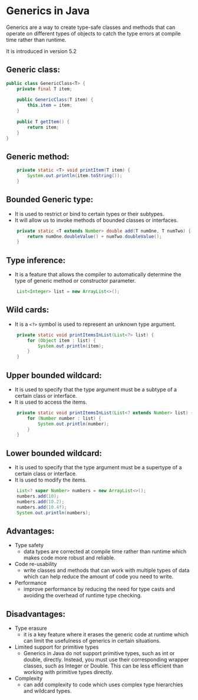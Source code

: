 # Generics in Java

Generics are a way to create type-safe classes and methods that can operate on different types of objects to catch the type errors at compile time rather than runtime.

It is introduced in version 5.2

## Generic class:

```java
public class GenericClass<T> {
    private final T item;
    
    public GenericClass(T item) {
        this.item = item;
    }
    
    public T getItem() {
        return item;
    }
}
```

## Generic method:
```java
    private static <T> void printItem(T item) {
        System.out.println(item.toString());
    }
```

## Bounded Generic type:
* It is used to restrict or bind to certain types or their subtypes.
* It will allow us to invoke methods of bounded classes or interfaces.
```java
    private static <T extends Number> double add(T numOne, T numTwo) {
        return numOne.doubleValue() + numTwo.doubleValue();
    }
```


## Type inference:
* It is a feature that allows the compiler to automatically determine the type of generic method or constructor parameter.
```java
    List<Integer> list = new ArrayList<>();
```

## Wild cards:
* It is a `<?>` symbol is used to represent an unknown type argument.

```java
    private static void printItemsInList(List<?> list) {
        for (Object item : list) {
            System.out.println(item);
        }
    }
```

## Upper bounded wildcard:
* It is used to specify that the type argument must be a subtype of a certain class or interface.
* It is used to access the items.
```java
    private static void printItemsInList(List<? extends Number> list) {
        for (Number number : list) {
            System.out.println(number);
        }
    }
```

## Lower bounded wildcard:
* It is used to specify that the type argument must be a supertype of a certain class or interface.
* It is used to modify the items.

```java
    List<? super Number> numbers = new ArrayList<>();
    numbers.add(10);
    numbers.add(10.2);
    numbers.add(10.4f);
    System.out.println(numbers);
```

## Advantages:
* Type safety
  * data types are corrected at compile time rather than runtime which makes code more robust and reliable.
* Code re-usability
  * write classes and methods that can work with multiple types of data which can help reduce the amount of code you need to write.
* Performance
  * improve performance by reducing the need for type casts and avoiding the overhead of runtime type checking.

## Disadvantages:
* Type erasure
  * it is a key feature where it erases the generic code at runtime which can limit the usefulness of generics in certain situations.
* Limited support for primitive types
  * Generics in Java do not support primitive types, such as int or double, directly. Instead, you must use their corresponding wrapper classes, such as Integer or Double. This can be less efficient than working with primitive types directly.
* Complexity
  * can add complexity to code which uses complex type hierarchies and wildcard types.
